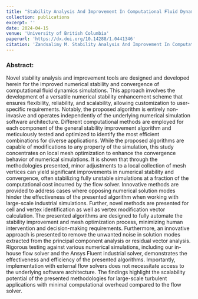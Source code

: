 ```yaml
---
title: "Stability Analysis And Improvement In Computational Fluid Dynamics"
collection: publications
excerpt: ''
date: 2024-04-15
venue: 'University of British Columbia'
paperurl: 'https://dx.doi.org/10.14288/1.0441346'
citation: 'Zandsalimy M. Stability Analysis And Improvement In Computational Fluid Dynamics. University of British Columbia. doi: https://dx.doi.org/10.14288/1.0441346.'
---
```


### Abstract:

Novel stability analysis and improvement tools are designed and developed herein for the improved numerical stability and convergence of computational fluid dynamics simulations. This approach involves the development of a versatile numerical stability enhancement scheme that ensures flexibility, reliability, and scalability, allowing customization to user-specific requirements. Notably, the proposed algorithm is entirely non-invasive and operates independently of the underlying numerical simulation software architecture. Different computational methods are employed for each component of the general stability improvement algorithm and meticulously tested and optimized to identify the most efficient combinations for diverse applications. While the proposed algorithms are capable of modifications to any property of the simulation, this study concentrates on local mesh optimization to enhance the convergence behavior of numerical simulations. It is shown that through the methodologies presented, minor adjustments to a local collection of mesh vertices can yield significant improvements in numerical stability and convergence, often stabilizing fully unstable simulations at a fraction of the computational cost incurred by the flow solver. Innovative methods are provided to address cases where opposing numerical solution modes hinder the effectiveness of the presented algorithm when working with large-scale industrial simulations. Further, novel methods are presented for cell and vertex identification as well as vertex modification vector calculation. The presented algorithms are designed to fully automate the stability improvement and mesh optimization process, minimizing human intervention and decision-making requirements. Furthermore, an innovative approach is presented to remove the unwanted noise in solution modes extracted from the principal component analysis or residual vector analysis. Rigorous testing against various numerical simulations, including our in-house flow solver and the Ansys Fluent industrial solver, demonstrates the effectiveness and efficiency of the presented algorithms. Importantly, implementation with external flow solvers does not necessitate access to the underlying software architecture. The findings highlight the scalability potential of the presented methodologies for large-scale turbulent applications with minimal computational overhead compared to the flow solver. 

<!-- <embed src="/files/2024-04-15-dissertation/report.pdf" type="application/pdf" height="100%" width="100%"> -->
